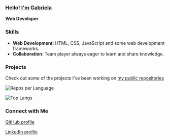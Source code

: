 ### Hello! [I'm Gabriela](https://github.com/gabimin)
 

**Web Developer** 


### Skills 

- **Web Development**: HTML, CSS, JavaScript and some web development frameworks.
- **Collaboration**: Team player always eager to learn and share knowledge.


### Projects

Check out some of the projects I've been working on [my public repositories](https://github.com/gabimin?tab=repositories&q=&type=public&language=&sort=)  






<p align="left">
  <img src="http://github-profile-summary-cards.vercel.app/api/cards/repos-per-language?username=gabimin&theme=transparent&exclude=html,CSS,Jupyter%20Notebook" alt="Repos per Language" />
</p>

<p align="left">
  <img src="https://github-readme-stats.vercel.app/api/top-langs/?username=gabimin&layout=compact&theme=radical" alt="Top Langs" />
</p>



### Connect with Me

[GitHub profile](https://github.com/gabimin)

[LinkedIn profile](https://www.linkedin.com/in/gabimin/)
